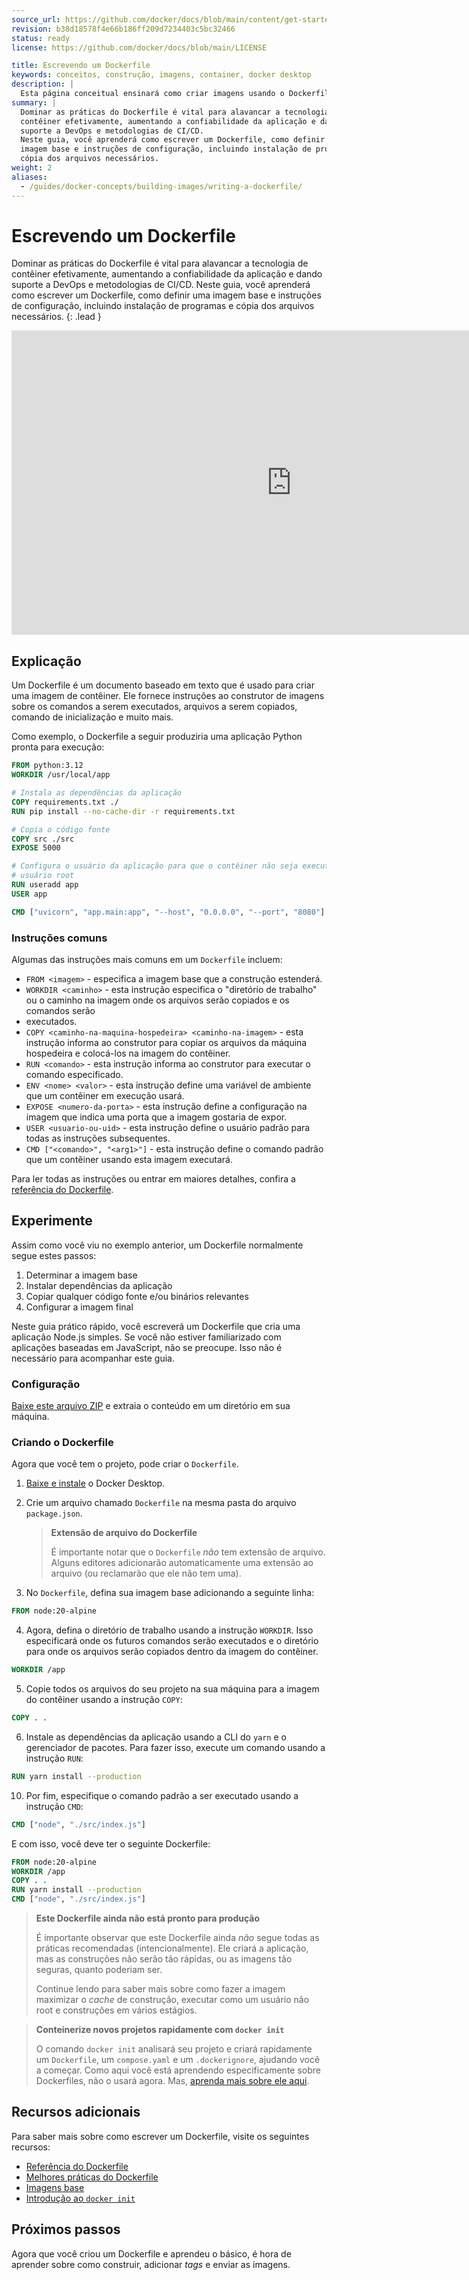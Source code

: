 ```yaml
---
source_url: https://github.com/docker/docs/blob/main/content/get-started/docker-concepts/building-images/writing-a-dockerfile.md
revision: b38d18578f4e66b186ff209d7234403c5bc32466
status: ready
license: https://github.com/docker/docs/blob/main/LICENSE

title: Escrevendo um Dockerfile
keywords: conceitos, construção, imagens, container, docker desktop
description: |
  Esta página conceitual ensinará como criar imagens usando o Dockerfile.
summary: |
  Dominar as práticas do Dockerfile é vital para alavancar a tecnologia de
  contêiner efetivamente, aumentando a confiabilidade da aplicação e dando
  suporte a DevOps e metodologias de CI/CD.
  Neste guia, você aprenderá como escrever um Dockerfile, como definir uma
  imagem base e instruções de configuração, incluindo instalação de programas e
  cópia dos arquivos necessários.
weight: 2
aliases:
  - /guides/docker-concepts/building-images/writing-a-dockerfile/
---
```


# Escrevendo um Dockerfile

Dominar as práticas do Dockerfile é vital para alavancar a tecnologia de
contêiner efetivamente, aumentando a confiabilidade da aplicação e dando suporte
a DevOps e metodologias de CI/CD.
Neste guia, você aprenderá como escrever um Dockerfile, como definir uma imagem
base e instruções de configuração, incluindo instalação de programas e cópia dos
arquivos necessários.
{: .lead }

<iframe width="895" height="487" src="https://www.youtube.com/embed/Jx8zoIhiP4c"
title="Conceitos do Docker: Escrevendo um Dockerfile"
frameborder="0"
allow="accelerometer; autoplay; clipboard-write; encrypted-media;
gyroscope; picture-in-picture; web-share"
referrerpolicy="strict-origin-when-cross-origin"
allowfullscreen></iframe>

## Explicação

Um Dockerfile é um documento baseado em texto que é usado para criar uma imagem
de contêiner.
Ele fornece instruções ao construtor de imagens sobre os comandos a serem
executados, arquivos a serem copiados, comando de inicialização e muito mais.

Como exemplo, o Dockerfile a seguir produziria uma aplicação Python pronta para
execução:

```dockerfile
FROM python:3.12
WORKDIR /usr/local/app

# Instala as dependências da aplicação
COPY requirements.txt ./
RUN pip install --no-cache-dir -r requirements.txt

# Copia o código fonte
COPY src ./src
EXPOSE 5000

# Configura o usuário da aplicação para que o contêiner não seja executado como
# usuário root
RUN useradd app
USER app

CMD ["uvicorn", "app.main:app", "--host", "0.0.0.0", "--port", "8080"]
```

### Instruções comuns

Algumas das instruções mais comuns em um `Dockerfile` incluem:

- `FROM <imagem>` - especifica a imagem base que a construção estenderá.
- `WORKDIR <caminho>` - esta instrução especifica o "diretório de trabalho" ou o
  caminho na imagem onde os arquivos serão copiados e os comandos serão
- executados.
- `COPY <caminho-na-maquina-hospedeira> <caminho-na-imagem>` - esta instrução
  informa ao construtor para copiar os arquivos da máquina hospedeira e
  colocá-los na imagem do contêiner.
- `RUN <comando>` - esta instrução informa ao construtor para executar o comando
  especificado.
- `ENV <nome> <valor>` - esta instrução define uma variável de ambiente que um
  contêiner em execução usará.
- `EXPOSE <numero-da-porta>` - esta instrução define a configuração na imagem
  que indica uma porta que a imagem gostaria de expor.
- `USER <usuario-ou-uid>` - esta instrução define o usuário padrão para todas as
  instruções subsequentes.
- `CMD ["<comando>", "<arg1>"]` - esta instrução define o comando padrão que um
  contêiner usando esta imagem executará.

Para ler todas as instruções ou entrar em maiores detalhes, confira a
[referência do Dockerfile](../../../reference/dockerfile.md).

## Experimente

Assim como você viu no exemplo anterior, um Dockerfile normalmente segue estes
passos:

1. Determinar a imagem base
2. Instalar dependências da aplicação
3. Copiar qualquer código fonte e/ou binários relevantes
4. Configurar a imagem final

Neste guia prático rápido, você escreverá um Dockerfile que cria uma aplicação
Node.js simples.
Se você não estiver familiarizado com aplicações baseadas em JavaScript, não se
preocupe.
Isso não é necessário para acompanhar este guia.

### Configuração

[Baixe este arquivo ZIP](https://github.com/docker/getting-started-todo-app/raw/build-image-from-scratch/app.zip)
e extraia o conteúdo em um diretório em sua máquina.

### Criando o Dockerfile

Agora que você tem o projeto, pode criar o `Dockerfile`.

1. [Baixe e instale](https://www.docker.com/products/docker-desktop/) o Docker
   Desktop.

2. Crie um arquivo chamado `Dockerfile` na mesma pasta do arquivo
   `package.json`.

   > **Extensão de arquivo do Dockerfile**
   >
   > É importante notar que o `Dockerfile` _não_ tem extensão de arquivo.
   > Alguns editores adicionarão automaticamente uma extensão ao arquivo (ou
   > reclamarão que ele não tem uma).

3. No `Dockerfile`, defina sua imagem base adicionando a seguinte linha:

```dockerfile
FROM node:20-alpine
```

4. Agora, defina o diretório de trabalho usando a instrução `WORKDIR`.
   Isso especificará onde os futuros comandos serão executados e o diretório
   para onde os arquivos serão copiados dentro da imagem do contêiner.

```dockerfile
WORKDIR /app
```

5. Copie todos os arquivos do seu projeto na sua máquina para a imagem do
   contêiner usando a instrução `COPY`:

```dockerfile
COPY . .
```

6. Instale as dependências da aplicação usando a CLI do `yarn` e o gerenciador
   de pacotes.
   Para fazer isso, execute um comando usando a instrução `RUN`:

```dockerfile
RUN yarn install --production
```

10. Por fim, especifique o comando padrão a ser executado usando a instrução
    `CMD`:

```dockerfile
CMD ["node", "./src/index.js"]
```

   E com isso, você deve ter o seguinte Dockerfile:

```dockerfile
FROM node:20-alpine
WORKDIR /app
COPY . .
RUN yarn install --production
CMD ["node", "./src/index.js"]
```

> **Este Dockerfile ainda não está pronto para produção**
>
> É importante observar que este Dockerfile ainda _não_ segue todas as práticas
> recomendadas (intencionalmente).
> Ele criará a aplicação, mas as construções não serão tão rápidas, ou as
> imagens tão seguras, quanto poderiam ser.
>
> Continue lendo para saber mais sobre como fazer a imagem maximizar o _cache_
> de construção, executar como um usuário não root e construções em vários
> estágios.

> **Conteinerize novos projetos rapidamente com `docker init`**
>
> O comando `docker init` analisará seu projeto e criará rapidamente um
> `Dockerfile`, um `compose.yaml` e um `.dockerignore`, ajudando você a começar.
> Como aqui você está aprendendo especificamente sobre Dockerfiles, não o usará
> agora.
> Mas, [aprenda mais sobre ele aqui](../../../reference/cli/docker/init.md).

## Recursos adicionais

Para saber mais sobre como escrever um Dockerfile, visite os seguintes recursos:

* [Referência do Dockerfile](../../../reference/dockerfile.md)
* [Melhores práticas do Dockerfile](../../../manuals/build/building/best-practices.md)
* [Imagens base](../../../manuals/build/building/base-images.md)
* [Introdução ao `docker init`](../../../reference/cli/docker/init.md)

## Próximos passos

Agora que você criou um Dockerfile e aprendeu o básico, é hora de aprender sobre
como construir, adicionar _tags_ e enviar as imagens.
